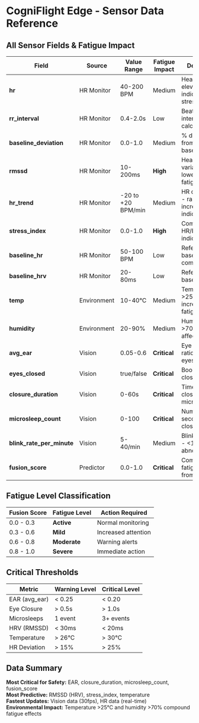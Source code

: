 # CogniFlight Edge - Sensor Data Reference

## All Sensor Fields & Fatigue Impact

| Field                     | Source      | Value Range        | Fatigue Impact | Description                                      |
| ------------------------- | ----------- | ------------------ | -------------- | ------------------------------------------------ |
| **hr**                    | HR Monitor  | 40-200 BPM         | Medium         | Heart rate - elevated indicates stress/alertness |
| **rr_interval**           | HR Monitor  | 0.4-2.0s           | Low            | Beat-to-beat interval for HRV calculation        |
| **baseline_deviation**    | HR Monitor  | 0.0-1.0            | Medium         | % deviation from pilot's baseline HR             |
| **rmssd**                 | HR Monitor  | 10-200ms           | **High**       | Heart rate variability - lower = more fatigued   |
| **hr_trend**              | HR Monitor  | -20 to +20 BPM/min | Medium         | HR change rate - rapid increases indicate stress |
| **stress_index**          | HR Monitor  | 0.0-1.0            | **High**       | Combined HR/HRV stress indicator                 |
| **baseline_hr**           | HR Monitor  | 50-100 BPM         | Low            | Reference baseline for comparison                |
| **baseline_hrv**          | HR Monitor  | 20-80ms            | Low            | Reference HRV baseline                           |
| **temp**                  | Environment | 10-40°C            | Medium         | Temperature - >25°C increases fatigue            |
| **humidity**              | Environment | 20-90%             | Medium         | Humidity - >70% or <30% affects comfort          |
| **avg_ear**               | Vision      | 0.05-0.6           | **Critical**   | Eye aspect ratio - <0.20 = eyes closing          |
| **eyes_closed**           | Vision      | true/false         | **Critical**   | Boolean eye closure state                        |
| **closure_duration**      | Vision      | 0-60s              | **Critical**   | Time eyes stay closed - >1s = microsleep         |
| **microsleep_count**      | Vision      | 0-100              | **Critical**   | Number of 1+ second eye closures                 |
| **blink_rate_per_minute** | Vision      | 5-40/min           | Medium         | Blink frequency - <10 or >30 abnormal            |
| **fusion_score**          | Predictor   | 0.0-1.0            | **Critical**   | Combined fatigue score from all sensors          |

## Fatigue Level Classification

| Fusion Score | Fatigue Level | Action Required     |
| ------------ | ------------- | ------------------- |
| 0.0 - 0.3    | **Active**    | Normal monitoring   |
| 0.3 - 0.6    | **Mild**      | Increased attention |
| 0.6 - 0.8    | **Moderate**  | Warning alerts      |
| 0.8 - 1.0    | **Severe**    | Immediate action    |

## Critical Thresholds

| Metric        | Warning Level | Critical Level |
| ------------- | ------------- | -------------- |
| EAR (avg_ear) | < 0.25        | < 0.20         |
| Eye Closure   | > 0.5s        | > 1.0s         |
| Microsleeps   | 1 event       | 3+ events      |
| HRV (RMSSD)   | < 30ms        | < 20ms         |
| Temperature   | > 26°C        | > 30°C         |
| HR Deviation  | > 15%         | > 25%          |

## Data Summary

**Most Critical for Safety:** EAR, closure_duration, microsleep_count, fusion_score  
**Most Predictive:** RMSSD (HRV), stress_index, temperature  
**Fastest Updates:** Vision data (30fps), HR data (real-time)  
**Environmental Impact:** Temperature >25°C and humidity >70% compound fatigue effects
